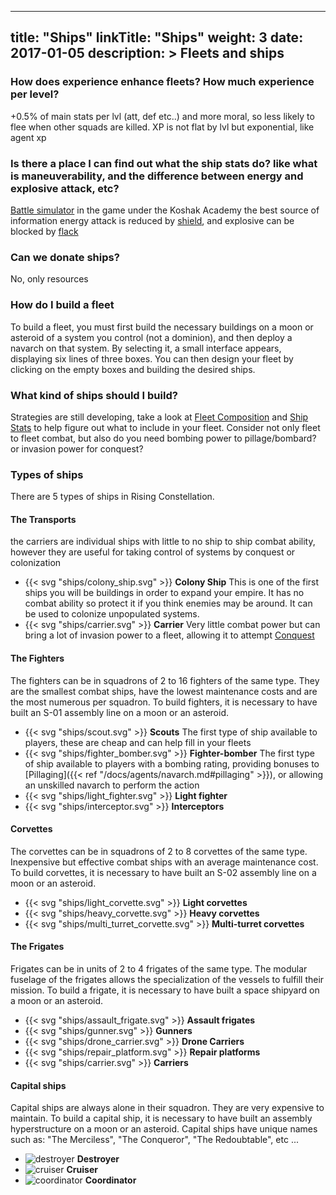 
---
title: "Ships"
linkTitle: "Ships"
weight: 3
date: 2017-01-05
description: >
  Fleets and ships
---

### How does experience enhance fleets? How much experience per level?
+0.5% of main stats per lvl
(att, def etc..)
and more moral, so less likely to flee when other squads are killed. XP is not flat by lvl but exponential, like agent xp

### Is there a place I can find out what the ship stats do? like what is maneuverability, and the difference between energy and explosive attack, etc?
[Battle simulator](https://rising-constellation.com/portal/fight-simulator) in the game under the Koshak Academy the best source of information 
energy attack is reduced by [shield](/docs/ships/stats/#shield), and explosive can be blocked by [flack](/docs/ships/stats/#flack)

### Can we donate ships?
No, only resources

### How do I build a fleet
To build a fleet, you must first build the necessary buildings on a moon or asteroid of a system you control (not a dominion), and then deploy a navarch on that system. By selecting it, a small interface appears, displaying six lines of three boxes. You can then design your fleet by clicking on the empty boxes and building the desired ships.

### What kind of ships should I build?
Strategies are still developing, take a look at [Fleet Composition](/docs/strategies/fleets/) and [Ship Stats](/docs/ships/stats/) to help figure out what to include in your fleet. Consider not only fleet to fleet combat, but also do you need bombing power to pillage/bombard? or invasion power for conquest?

### Types of ships
There are 5 types of ships in Rising Constellation.

#### The Transports
the carriers are individual ships with little to no ship to ship combat ability, however they are useful for taking control of systems by conquest or colonization
* {{< svg "ships/colony_ship.svg" >}} **Colony Ship**
This is one of the first ships you will be buildings in order to expand your empire. It has no combat ability so protect it if you think enemies may be around. It can be used to colonize unpopulated systems. 
* {{< svg "ships/carrier.svg" >}} **Carrier**
Very little combat power but can bring a lot of invasion power to a fleet, allowing it to attempt [Conquest](/docs/agents/navarch/#conquest-invasionimagesinvasionpng)

#### The Fighters
The fighters can be in squadrons of 2 to 16 fighters of the same type. They are the smallest combat ships, have the lowest maintenance costs and are the most numerous per squadron. To build fighters, it is necessary to have built an S-01 assembly line on a moon or an asteroid.

* {{< svg "ships/scout.svg" >}} **Scouts** 
The first type of ship available to players, these are cheap and can help fill in your fleets
* {{< svg "ships/fighter_bomber.svg" >}} **Fighter-bomber**
The first type of ship available to players with a bombing rating, providing bonuses to [Pillaging]({{< ref "/docs/agents/navarch.md#pillaging" >}}), or allowing an unskilled navarch to perform the action
* {{< svg "ships/light_fighter.svg" >}} **Light fighter**
* {{< svg "ships/interceptor.svg" >}} **Interceptors**

#### Corvettes
The corvettes can be in squadrons of 2 to 8 corvettes of the same type. Inexpensive but effective combat ships with an average maintenance cost. To build corvettes, it is necessary to have built an S-02 assembly line on a moon or an asteroid.

* {{< svg "ships/light_corvette.svg" >}} **Light corvettes**
* {{< svg "ships/heavy_corvette.svg" >}} **Heavy corvettes**
* {{< svg "ships/multi_turret_corvette.svg" >}} **Multi-turret corvettes**

#### The Frigates
Frigates can be in units of 2 to 4 frigates of the same type. The modular fuselage of the frigates allows the specialization of the vessels to fulfill their mission. To build a frigate, it is necessary to have built a space shipyard on a moon or an asteroid.

* {{< svg "ships/assault_frigate.svg" >}} **Assault frigates**
* {{< svg "ships/gunner.svg" >}} **Gunners**
* {{< svg "ships/drone_carrier.svg" >}} **Drone Carriers**
* {{< svg "ships/repair_platform.svg" >}} **Repair platforms**
* {{< svg "ships/carrier.svg" >}} **Carriers**

#### Capital ships
Capital ships are always alone in their squadron. They are very expensive to maintain. To build a capital ship, it is necessary to have built an assembly hyperstructure on a moon or an asteroid. Capital ships have unique names such as: "The Merciless", "The Conqueror", "The Redoubtable", etc ...

* ![destroyer](/images/ships/destroyer.PNG) **Destroyer**
* ![cruiser](/images/ships/cruiser.PNG) **Cruiser**
* ![coordinator](/images/ships/coordinator.PNG) **Coordinator**
